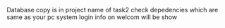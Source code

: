 Database copy is in project name of task2
check depedencies which are same as your pc system
login info on welcom will be show